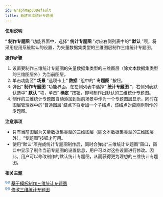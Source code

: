 ```yaml
---
id: GraphMap3DDefault
title: 新建三维统计专题图
---
```

**使用说明**

“ **制作专题图** ”功能界面中，选择“ **统计专题图** ”对应右侧列表中的“ **默认**
”项，将采用应用系统默认的设置，为矢量数据集类型的三维图层制作三维统计专题图。

**操作步骤**

  1. 设置要制作三维统计专题图的矢量数据集类型的三维图层（除文本数据集类型的三维图层外）为当前图层。
  2. 单击功能区“ **场景** ”选项卡上“ **数据** ”组中的“ **专题图** ”按钮。
  3. 弹出“ **制作专题图** ”功能界面，在左侧列表中选择“ **统计专题图** ”，右侧列表默认选中“ **默认** ”项，单击“ **确定** ”按钮，即可制作出默认的三维统计专题图。
  4. 制作的三维统计专题图自动添加到当前场景中作为一个专题图层显示，同时在图层管理器中的“普通图层”结点下将增加一个子结点，该结点对应刚刚制作的专题图。

**注意事项**

  * 只有当前图层为矢量数据集类型的三维图层（除文本数据集类型的三维图层外），“专题图”按钮才可用。
  * 使用“默认”项完成统计专题图制作后，同时会弹出“三维统计专题图”窗口，窗口中显示了制作当前专题图的设置信息，用户可以对这些设置进行修改。因此，用户可以修改制作的默认统计专题图，从而获得更为理想的三维统计专题图。

**相关主题**

![](../img/smalltitle.png) [基于模板制作三维统计专题图](GraphMap3DTemplate)  
![](../img/smalltitle.png) [修改三维统计专题图](GraphMap3DGroupDia)

 

